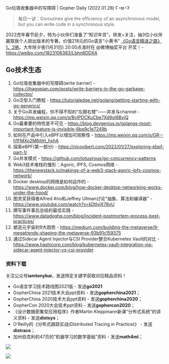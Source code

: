 Go垃圾收集器中的写障碍 | Gopher Daily (2022.01.28) ʕ◔ϖ◔ʔ

>每日一谚：Goroutines give the efficiency of an asynchronous model, but you can write code in a synchronous style. 

2022虎年春节前夕，特为小伙伴们准备了“知识年货”。转发+关注，抽3位小伙伴赢取我个人刚出版本的专著，价值218元的Go语言“小黄书” [《Go语言精进之路》1、2册](https://mp.weixin.qq.com/s/h-lsWUbKRPnzFLINub5uYw)。大年除夕夜(1月31日) 20:00点准时在 @微博抽奖平台 开奖！- https://weibo.com/1823106383/Lbhn6DDXA

## Go技术生态

1. Go垃圾收集器中的写障碍(write barrier)  - https://ihagopian.com/posts/write-barriers-in-the-go-garbage-collector/
2. Go泛型入门教程 - https://tutorialedge.net/golang/getting-starting-with-go-generics/
3. 关于Go并发编程，你不得不知的“左膀右臂”——并发与channel - https://mp.weixin.qq.com/s/BvIPDCKuCbe7Xd9oI6BvjQ
4. Go最重要的特性是不可见 - https://blog.devgenius.io/golangs-most-important-feature-is-invisible-6be9c1e7249b
5. 如何在产品中引入eBPF以增加可观察性 - https://mp.weixin.qq.com/s/GR--h1FMXo2M6itjH_hxhA
6. 探索eBPF(第一部分) - https://nicovibert.com/2022/01/27/exploring-ebpf-part-1/
7. Go并发模式 - https://github.com/lotusirous/go-concurrency-patterns
8. Web3技术堆栈的雏形：Agoric, IPFS, Cosmos网络 - https://thenewstack.io/makings-of-a-web3-stack-agoric-ipfs-cosmos-network/
9. Docker desktop的网络是如何运作的 - https://www.docker.com/blog/how-docker-desktop-networking-works-under-the-hood/
10. 图灵奖获得者Alfred Aho和Jeffrey Ullman讨论"抽象、算法和编译器" - https://www.youtube.com/watch?v=kDtIyjX78vU
11. 撰写事件事后总结的最佳实践 - https://www.datadoghq.com/blog/incident-postmortem-process-best-practices/
12. 塑造元宇宙的9大趋势 - https://medium.com/building-the-metaverse/9-megatrends-shaping-the-metaverse-93b91c159375
13. 通过Sidecar Agent Injector与CSI Provider整合Kubernetes Vault的对比 - https://www.hashicorp.com/blog/kubernetes-vault-integration-via-sidecar-agent-injector-vs-csi-provider

### 资料下载

关注公众号**iamtonybai**，发送特定关键字获取对应精品资料！

* Go语言学习技术路线图2021版 - 发送**go2021**
* GopherChina 2021技术大会ppt资料 - 发送**gopherchina2021**；
* GopherChina 2020技术大会ppt资料 - 发送**gopherchina2020**；
* GopherCon 2020大会技术ppt资料 - 发送**gophercon2020**；
* 《设计数据密集型应用程序》作者Martin Kleppmann新课“分布式系统”的讲义资料 - 发送**distsys**；
* O'Reilly的《分布式跟踪实战(Distributed Tracing in Practice)》 - 发送**distrace**；
* 加州伯克利的47页的“机器学习的数学基础”资料 - 发送**math4ml**；

![](https://mmbiz.qpic.cn/mmbiz_png/cH6WzfQ94mb54jsFJZ3Knmz8obUsf3PBShthmdSw5E01TcYmUReGkj0BWpxHak1HlnlzHvLmKax53YSGr7aNlA/0?wx_fmt=png)

![](https://mmbiz.qpic.cn/mmbiz_png/cH6WzfQ94mb54jsFJZ3Knmz8obUsf3PBrSoqeMvoWCticN2cpU64fJ0FYQdXJhP7ia7WRh8628uOAsQYeE2NibRRw/0?wx_fmt=png)

